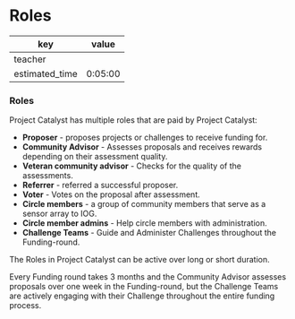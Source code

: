# Roles

| key             | value   |
| --------------- | ------- |
| teacher         |         |
| estimated\_time | 0:05:00 |

### Roles&#x20;

Project Catalyst has multiple roles that are paid by Project Catalyst:&#x20;

* **Proposer** - proposes projects or challenges to receive funding for.&#x20;
* **Community Advisor** - Assesses proposals and receives rewards depending on their assessment quality.&#x20;
* **Veteran community advisor** - Checks for the quality of the assessments.&#x20;
* **Referrer** - referred a successful proposer.&#x20;
* **Voter** - Votes on the proposal after assessment.&#x20;
* **Circle members** - a group of community members that serve as a sensor array to IOG.&#x20;
* **Circle member admins** - Help circle members with administration.&#x20;
* **Challenge Teams** - Guide and Administer Challenges throughout the Funding-round.

The Roles in Project Catalyst can be active over long or short duration.&#x20;

Every Funding round takes 3 months and the Community Advisor assesses proposals over one week in the Funding-round, but the Challenge Teams are actively engaging with their Challenge throughout the entire funding process.
